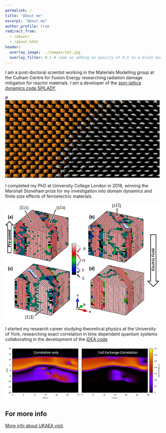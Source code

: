 ```yaml
---
permalink: /
title: "About me"
excerpt: "About me"
author_profile: true
redirect_from: 
  - /about/
  - /about.html
header:
  overlay_image: ../images/jet.jpg
  overlay_filter: 0.1 # same as adding an opacity of 0.5 to a black background
---
```


I am a post-doctoral scientist working in the Materials Modelling group at the Culham Centre for Fusion Energy researching radiation damage mitigation for reactor materials. I am a developer of the [spin-lattice dynamics code SPILADY](https://ccfe.ukaea.uk/resources/spilady/). 

<p align="center">
  <src="../images/FeCr_SD.gif">
</p>

#![Spin dynamics of Cr cluster in BCC Fe](../images/FeCr_SD.gif)

I completed my PhD at University College London in 2018, winning the Marshall Stoneham prize for my investigation into domain dynamics and finite size effects of ferroelectric materials. 

![Switching dynamics of r-PZT](../images/switching.png)

I started my research career studying theoretical physics at the University of York, researching exact correlation in time dependent quantum systems collaborating in the development of the [iDEA code](https://pypi.org/project/idea-code/)

![Correlation effect in dynamics of electrons in double well](../images/xc.png)

For more info
------
[More info about UKAEA visit](https://www.gov.uk/government/organisations/uk-atomic-energy-authority/about).
